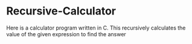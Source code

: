 # Recursive-Calculator
Here is a calculator program written in C. This recursively calculates the value of the given expression to find the answer
